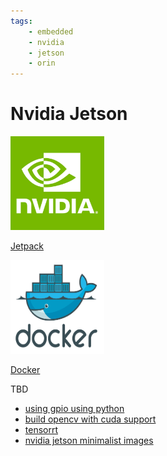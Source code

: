 ```yaml
---
tags:
    - embedded
    - nvidia
    - jetson
    - orin
---
```


# Nvidia Jetson

<div class="grid-container">
    <div class="grid-item">
        <a href="jetpack">
        <img src="images/nvidia.png" width="150" height="150">
        <p>Jetpack </p>
        </a>
    </div>
    <div class="grid-item">
             <a href="dockers">
        <img src="images/docker.png" width="150" height="150">
        <p>Docker </p>
        </a>
    </div>
    <div class="grid-item">
                <p>TBD</p>
    </div>
    
</div>

- [using gpio using python](nvidia_gpio_using_python.md)
- [build opencv with cuda support](build_opencv_with_cuda_support.md)
- [tensorrt](/Programming/vision/nvidia/tensorrt)
- [nvidia jetson minimalist images](nvidia_jetson_minimalist_images.md)